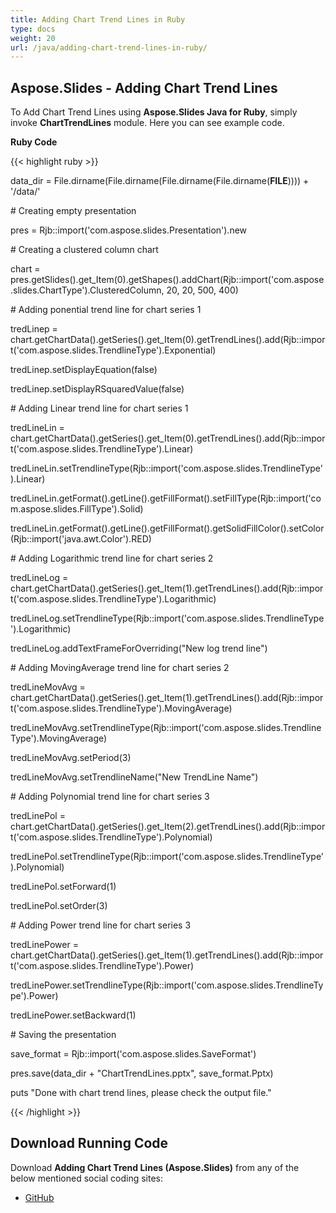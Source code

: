 ```yaml
---
title: Adding Chart Trend Lines in Ruby
type: docs
weight: 20
url: /java/adding-chart-trend-lines-in-ruby/
---
```


## **Aspose.Slides - Adding Chart Trend Lines**
To Add Chart Trend Lines using **Aspose.Slides Java for Ruby**, simply invoke **ChartTrendLines** module. Here you can see example code.

**Ruby Code**

{{< highlight ruby >}}

 data_dir = File.dirname(File.dirname(File.dirname(File.dirname(__FILE__)))) + '/data/'



\# Creating empty presentation

pres = Rjb::import('com.aspose.slides.Presentation').new

\# Creating a clustered column chart

chart = pres.getSlides().get_Item(0).getShapes().addChart(Rjb::import('com.aspose.slides.ChartType').ClusteredColumn, 20, 20, 500, 400)

\# Adding ponential trend line for chart series 1

tredLinep = chart.getChartData().getSeries().get_Item(0).getTrendLines().add(Rjb::import('com.aspose.slides.TrendlineType').Exponential)

tredLinep.setDisplayEquation(false)

tredLinep.setDisplayRSquaredValue(false)

\# Adding Linear trend line for chart series 1

tredLineLin = chart.getChartData().getSeries().get_Item(0).getTrendLines().add(Rjb::import('com.aspose.slides.TrendlineType').Linear)

tredLineLin.setTrendlineType(Rjb::import('com.aspose.slides.TrendlineType').Linear)

tredLineLin.getFormat().getLine().getFillFormat().setFillType(Rjb::import('com.aspose.slides.FillType').Solid)

tredLineLin.getFormat().getLine().getFillFormat().getSolidFillColor().setColor(Rjb::import('java.awt.Color').RED)


\# Adding Logarithmic trend line for chart series 2

tredLineLog = chart.getChartData().getSeries().get_Item(1).getTrendLines().add(Rjb::import('com.aspose.slides.TrendlineType').Logarithmic)

tredLineLog.setTrendlineType(Rjb::import('com.aspose.slides.TrendlineType').Logarithmic)

tredLineLog.addTextFrameForOverriding("New log trend line")

\# Adding MovingAverage trend line for chart series 2

tredLineMovAvg = chart.getChartData().getSeries().get_Item(1).getTrendLines().add(Rjb::import('com.aspose.slides.TrendlineType').MovingAverage)

tredLineMovAvg.setTrendlineType(Rjb::import('com.aspose.slides.TrendlineType').MovingAverage)

tredLineMovAvg.setPeriod(3)

tredLineMovAvg.setTrendlineName("New TrendLine Name")

\# Adding Polynomial trend line for chart series 3

tredLinePol = chart.getChartData().getSeries().get_Item(2).getTrendLines().add(Rjb::import('com.aspose.slides.TrendlineType').Polynomial)

tredLinePol.setTrendlineType(Rjb::import('com.aspose.slides.TrendlineType').Polynomial)

tredLinePol.setForward(1)

tredLinePol.setOrder(3)

\# Adding Power trend line for chart series 3

tredLinePower = chart.getChartData().getSeries().get_Item(1).getTrendLines().add(Rjb::import('com.aspose.slides.TrendlineType').Power)

tredLinePower.setTrendlineType(Rjb::import('com.aspose.slides.TrendlineType').Power)

tredLinePower.setBackward(1)

\# Saving the presentation

save_format = Rjb::import('com.aspose.slides.SaveFormat')

pres.save(data_dir + "ChartTrendLines.pptx", save_format.Pptx)

puts "Done with chart trend lines, please check the output file."

{{< /highlight >}}
## **Download Running Code**
Download **Adding Chart Trend Lines (Aspose.Slides)** from any of the below mentioned social coding sites:

- [GitHub](https://github.com/aspose-slides/Aspose.Slides-for-Java/blob/master/Plugins/Aspose_Slides_Java_for_Ruby/lib/asposeslidesjava/Charts/charttrendlines.rb)
